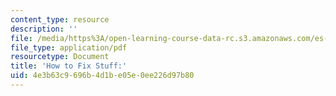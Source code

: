 ```yaml
---
content_type: resource
description: ''
file: /media/https%3A/open-learning-course-data-rc.s3.amazonaws.com/es-293-lego-robotics-spring-2007/4e3b63c9696b4d1be05e0ee226d97b80_MITS_293S07_how_to_fix.pdf
file_type: application/pdf
resourcetype: Document
title: 'How to Fix Stuff:'
uid: 4e3b63c9-696b-4d1b-e05e-0ee226d97b80
---
```

